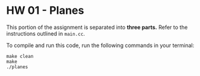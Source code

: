 # HW 01 - Planes

This portion of the assignment is separated into **three parts.** Refer to the instructions outlined in `main.cc`.

To compile and run this code, run the following commands in your terminal:

```
make clean
make
./planes
```